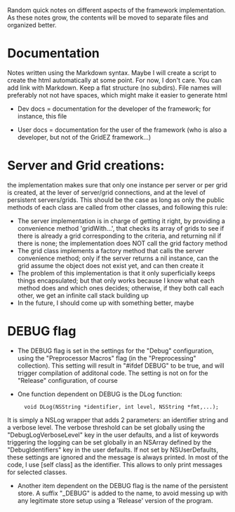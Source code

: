 Random quick notes on different aspects of the framework implementation. As these notes grow, the contents will be moved to separate files and organized better.

# Documentation

Notes written using the Markdown syntax. Maybe I will create a script to create the html automatically at some point. For now, I don't care. You can add link with Markdown. Keep a flat structure (no subdirs). File names will preferably not not have spaces, which might make it easier to generate html

* Dev docs = documentation for the developer of the framework; for instance, this file

* User docs = documentation for the user of the framework (who is also a developer, but not of the GridEZ framework...)



# Server and Grid creations:

the implementation makes sure that only one instance per server or per grid is created, at the lever of server/grid connections, and at the level of persistent servers/grids. This should be the case as long as only the public methods of each class are called from other classes, and following this rule:

* The server implementation is in charge of getting it right, by providing a convenience method 'gridWith...', that checks its array of grids to see if there is already a grid corresponding to the criteria, and returning nil if there is none; the implementation does NOT call the grid factory method
* The grid class implements a factory method that calls the server convenience method; only if the server returns a nil instance, can the grid assume the object does not exist yet, and can then create it
* The problem of this implementation is that it only superficially keeps things encapsulated; but that only works because I know what each method does and which ones decides; otherwise, if they both call each other, we get an infinite call stack building up
* In the future, I should come up with something better, maybe


# DEBUG flag

* The DEBUG flag is set in the settings for the "Debug" configuration, using the "Preprocessor Macros" flag (in the "Preprocessing" collection). This setting will result in "#ifdef DEBUG" to be true, and will trigger compilation of additonal code. The setting is not on for the "Release" configuration, of course

* One function dependent on DEBUG is the DLog function:

		void DLog(NSString *identifier, int level, NSString *fmt,...);

It is simply a NSLog wrapper that adds 2 parameters: an identifier string and a verbose level. The verbose threshold can be set globally using the "DebugLogVerboseLevel" key in the user defaults, and a list of keywords triggering the logging can be set globally in an NSArray defined by the "DebugIdentifiers" key in the user defaults. If not set by NSUserDefaults, these settings are ignored and the message is always printed. In most of the code, I use [self class] as the identifier. This allows to only print messages for selected classes.

* Another item dependent on the DEBUG flag is the name of the persistent store. A suffix "_DEBUG" is added to the name, to avoid messing up with any legitimate store setup using a 'Release' version of the program.